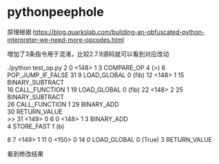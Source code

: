 # pythonpeephole

原理根据 
https://blog.quarkslab.com/building-an-obfuscated-python-interpreter-we-need-more-opcodes.html 

增加了3条指令用于混淆，比较2.7.9源码就可以看到对应改动 

./python test_op.py
  2           0 <148>                    1
              3 COMPARE_OP               4 (>)
              6 POP_JUMP_IF_FALSE       31
              9 LOAD_GLOBAL              0 (fib)
             12 <148>                    1
             15 BINARY_SUBTRACT     
             16 CALL_FUNCTION            1
             19 LOAD_GLOBAL              0 (fib)
             22 <148>                    2
             25 BINARY_SUBTRACT     
             26 CALL_FUNCTION            1
             29 BINARY_ADD          
             30 RETURN_VALUE        
        >>   31 <149>                    0
  6           0 <148>                    1
              3 BINARY_ADD          
              4 STORE_FAST               1 (b)

  8           7 <149>                    1
 11           0 <150>                    0
 14           0 LOAD_GLOBAL              0 (True)
              3 RETURN_VALUE        
              
 看到修改结果




